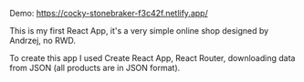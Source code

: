 Demo: https://cocky-stonebraker-f3c42f.netlify.app/

This is my first React App, it's a very simple online shop designed by Andrzej, no RWD. 

To create this app I used Create React App, React Router, downloading data from JSON (all products are in JSON format).
